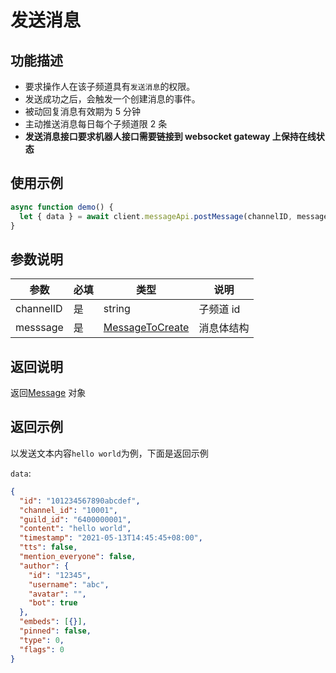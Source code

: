 # 发送消息

## 功能描述

- 要求操作人在该子频道具有`发送消息`的权限。
- 发送成功之后，会触发一个创建消息的事件。
- 被动回复消息有效期为 5 分钟
- 主动推送消息每日每个子频道限 2 条
- **发送消息接口要求机器人接口需要链接到 websocket gateway 上保持在线状态**

## 使用示例

```javascript
async function demo() {
  let { data } = await client.messageApi.postMessage(channelID, message);
}
```

## 参数说明

| 参数      | 必填 | 类型                                        | 说明       |
| --------- | ---- | ------------------------------------------- | ---------- |
| channelID | 是   | string                                      | 子频道 id  |
| messsage  | 是   | [MessageToCreate](model.md#messagetocreate) | 消息体结构 |

## 返回说明

返回[Message](model.md#message) 对象

## 返回示例

以发送文本内容`hello world`为例，下面是返回示例

`data`:

```json
{
  "id": "101234567890abcdef",
  "channel_id": "10001",
  "guild_id": "6400000001",
  "content": "hello world",
  "timestamp": "2021-05-13T14:45:45+08:00",
  "tts": false,
  "mention_everyone": false,
  "author": {
    "id": "12345",
    "username": "abc",
    "avatar": "",
    "bot": true
  },
  "embeds": [{}],
  "pinned": false,
  "type": 0,
  "flags": 0
}
```
